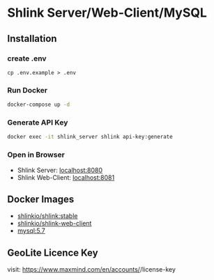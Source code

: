 # Shlink Server/Web-Client/MySQL

## Installation
### create .env
```
cp .env.example > .env 
```
### Run Docker
```bash
docker-compose up -d
```

### Generate API Key
```bash
docker exec -it shlink_server shlink api-key:generate
```

### Open in Browser
- Shlink Server: [localhost:8080](http://localhost:8080)
- Shlink Web-Client: [localhost:8081](http://localhost:8081)

## Docker Images
- [shlinkio/shlink:stable](https://hub.docker.com/r/shlinkio/shlink)
- [shlinkio/shlink-web-client](https://hub.docker.com/r/shlinkio/shlink-web-client)
- [mysql:5.7](https://hub.docker.com/_/mysql)

## GeoLite Licence Key
visit: https://www.maxmind.com/en/accounts/<your-account-id>/license-key
